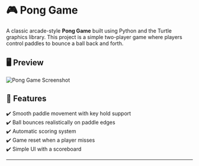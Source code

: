 # 🎮 Pong Game

A classic arcade-style **Pong Game** built using Python and the Turtle graphics library. This project is a simple two-player game where players control paddles to bounce a ball back and forth.

## 🖥️ Preview  
![Pong Game Screenshot](https://via.placeholder.com/800x400.png?text=Pong+Game)  

## 🚀 Features  
✔️ Smooth paddle movement with key hold support  
✔️ Ball bounces realistically on paddle edges  
✔️ Automatic scoring system  
✔️ Game reset when a player misses  
✔️ Simple UI with a scoreboard  

---
